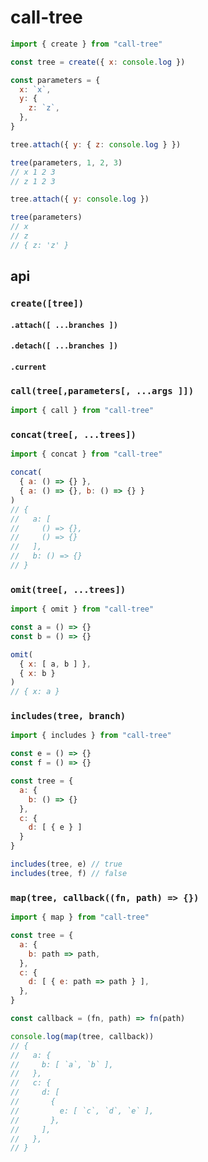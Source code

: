 # call-tree

```javascript
import { create } from "call-tree"

const tree = create({ x: console.log })

const parameters = {
  x: `x`,
  y: {
    z: `z`,
  },
}

tree.attach({ y: { z: console.log } })

tree(parameters, 1, 2, 3)
// x 1 2 3
// z 1 2 3

tree.attach({ y: console.log })

tree(parameters)
// x
// z
// { z: 'z' }
```

## api

### `create([tree])`

#### `.attach([ ...branches ])`

#### `.detach([ ...branches ])`

#### `.current`

### `call(tree[,parameters[, ...args ]])`

```javascript
import { call } from "call-tree"
```

### `concat(tree[, ...trees])`

```javascript
import { concat } from "call-tree"

concat(
  { a: () => {} },
  { a: () => {}, b: () => {} }
)
// {
//   a: [
//     () => {},
//     () => {}
//   ],
//   b: () => {}
// }
```

### `omit(tree[, ...trees])`

```javascript
import { omit } from "call-tree"

const a = () => {}
const b = () => {}

omit(
  { x: [ a, b ] },
  { x: b }
)
// { x: a }
```

### `includes(tree, branch)`

```javascript
import { includes } from "call-tree"

const e = () => {}
const f = () => {}

const tree = {
  a: {
    b: () => {}
  },
  c: {
    d: [ { e } ]
  }
}

includes(tree, e) // true
includes(tree, f) // false
```

### `map(tree, callback((fn, path) => {})`

```javascript
import { map } from "call-tree"

const tree = {
  a: {
    b: path => path,
  },
  c: {
    d: [ { e: path => path } ],
  },
}

const callback = (fn, path) => fn(path)

console.log(map(tree, callback))
// {
//   a: {
//     b: [ `a`, `b` ],
//   },
//   c: {
//     d: [
//       {
//         e: [ `c`, `d`, `e` ],
//       },
//     ],
//   },
// }
```